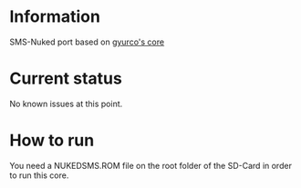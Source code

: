 # Information
SMS-Nuked port based on  [gyurco's core](https://github.com/gyurco/SMS-Nuked)
# Current status
No known issues at this point.
# How to run
You need a NUKEDSMS.ROM file on the root folder of the SD-Card in order to run this core.
